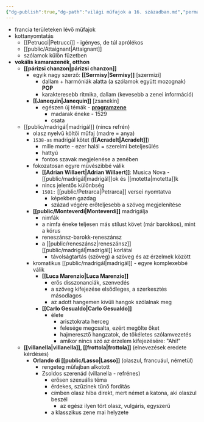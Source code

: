 ```yaml
---
{"dg-publish":true,"dg-path":"világi műfajok a 16. században.md","permalink":"/vilagi-mufajok-a-16-szazadban/"}
---
```


-   francia területeken lévő műfajok
-   kottanyomtatás
    -   [[Petrucci\|Petrucci]] - igényes, de túl aprólékos
    -   [[public/Attaignant\|Attaignant]]
    -   szólamok külön füzetben
-   **vokális kamarazenék, otthon**
    -   **[[párizsi chanzon\|párizsi chanzon]]**
        -   egyik nagy szerző: **[[Sermisy\|Sermisy]]** [szermizi]
            -   dallam + harmóniák alatta (a szólamok együtt mozognak) **POP**
            -   karakteresebb ritmika, dallam (kevesebb a zenei információ)
        -   **[[Janequin\|Janequin]]** [zsanekin]
            -   egészen új témák - **[programzene](programatikus)**
                -   madarak éneke - 1529
                -   csata
    -   [[public/madrigál\|madrigál]] (nincs refrén)
        -   olasz nyelvű költői műfaj (madre = anya)
        -   `1538-as` madrigál kötet (**[[Acradelt\|Acradelt]]**)
            -   mille morte - ezer halál = szerelmi beteljesülés
            -   hattyú
            -   fontos szavak megjelenése a zenében
        -   fokozatosan egyre művészibbé válik
            -   **[[Adrian Willaert\|Adrian Willaert]]**: Musica Nova - [[public/madrigál\|madrigál]]ok és [[motetta\|motetta]]k
            -   nincs jelentős különbség
            -   `1501:` [[public/Petrarca\|Petrarca]] versei nyomtatva
                -   képekben gazdag
                -   század végére erőteljesebb a szöveg megjelenítése
        -   **[[public/Monteverdi\|Monteverdi]]** madrigálja
            -   nimfák
            -   a nimfa éneke teljesen más stílust követ (már barokkos), mint a kórus
            -   reneszánsz-barokk-reneszánsz
            -   a [[public/reneszánsz\|reneszánsz]] [[public/madrigál\|madrigál]] korlátai
                -   távolságtartás (szöveg) a szöveg és az érzelmek között
        -   kromatikus [[public/madrigál\|madrigál]] - egyre komplexebbé válik
            -   **[[Luca Marenzio\|Luca Marenzio]]**
                -   erős disszonanciák, szenvedés
                -   a szöveg kifejezése elsődleges, a szerkesztés másodlagos
                -   az adott hangemen kívüli hangok szólalnak meg
            -   **[[Carlo Gesualdo\|Carlo Gesualdo]]**
                -   élete
                    -   arisztokrata herceg
                    -   felesége megcsalta, ezért megölte őket
                    -   hajmeresztő hangzatok, de tökéletes szólamvezetés
                    -   amikor nincs szó az érzelem kifejezésére: "Ahi!"
    -   **[[villanella\|villanella]], [[frottola\|frottola]]** (elnevezések eredete kérdéses)
        -   **Orlando di [[public/Lasso\|Lasso]]** (olaszul, francuául, németül)
            -   rengeteg műfajban alkotott
            -   Zsoldos szerenád (villanella - refrénes)
                -   erősen szexuális téma
                -   érdekes, szűzinek tűnő fordítás
                -   címben olasz hiba direkt, mert német a katona, aki olaszul beszél
                    -   az egész ilyen tört olasz, vulgáris, egyszerű
                -   a klasszikus zene mai helyzete